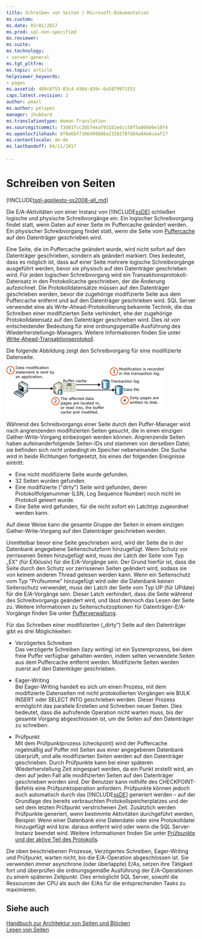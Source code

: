 ```yaml
---
title: Schreiben von Seiten | Microsoft-Dokumentation
ms.custom: 
ms.date: 03/01/2017
ms.prod: sql-non-specified
ms.reviewer: 
ms.suite: 
ms.technology:
- server-general
ms.tgt_pltfrm: 
ms.topic: article
helpviewer_keywords:
- pages
ms.assetid: 409c8753-03c4-436d-839c-6a5879971551
caps.latest.revision: 2
author: pmasl
ms.author: pelopes
manager: jhubbard
ms.translationtype: Human Translation
ms.sourcegitcommit: f3481fcc2bb74eaf93182e6cc58f5a06666e10f4
ms.openlocfilehash: 8f8e6bff396499886a23182787d84a84e6ceaf17
ms.contentlocale: de-de
ms.lasthandoff: 04/11/2017

---
```

# <a name="writing-pages"></a>Schreiben von Seiten
[!INCLUDE[tsql-appliesto-ss2008-all_md](../includes/tsql-appliesto-ss2008-all-md.md)]

Die E/A-Aktivitäten von einer Instanz von [!INCLUDE[ssDE](../includes/ssde-md.md)] schließen logische und physische Schreibvorgänge ein. Ein logischer Schreibvorgang findet statt, wenn Daten auf einer Seite im Puffercache geändert werden. Ein physischer Schreibvorgang findet statt, wenn die Seite vom [Puffercache](../relational-databases/memory-management-architecture-guide.md) auf den Datenträger geschrieben wird.

Eine Seite, die im Puffercache geändert wurde, wird nicht sofort auf den Datenträger geschrieben, sondern als geändert markiert. Dies bedeutet, dass es möglich ist, dass auf einer Seite mehrere logische Schreibvorgänge ausgeführt werden, bevor sie physisch auf den Datenträger geschrieben wird. Für jeden logischen Schreibvorgang wird ein Transaktionsprotokoll-Datensatz in den Protokollcache geschrieben, der die Änderung aufzeichnet. Die Protokolldatensätze müssen auf den Datenträger geschrieben werden, bevor die zugehörige modifizierte Seite aus dem Puffercache entfernt und auf den Datenträger geschrieben wird. SQL Server verwendet eine als Write-Ahead-Protokollierung bekannte Technik, die das Schreiben einer modifizierten Seite verhindert, ehe der zugehörige Protokolldatensatz auf den Datenträger geschrieben wird. Dies ist von entscheidender Bedeutung für eine ordnungsgemäße Ausführung des Wiederherstellungs-Managers. Weitere Informationen finden Sie unter [Write-Ahead-Transaktionsprotokoll](../relational-databases/sql-server-transaction-log-architecture-and-management-guide.md).

Die folgende Abbildung zeigt den Schreibvorgang für eine modifizierte Datenseite.

![Writing_Pages](../relational-databases/media/writing-pages.gif)

Während des Schreibvorgangs einer Seite durch den Puffer-Manager wird nach angrenzenden modifizierten Seiten gesucht, die in einen einzigen Gather-Write-Vorgang einbezogen werden können. Angrenzende Seiten haben aufeinanderfolgende Seiten-IDs und stammen von derselben Datei; sie befinden sich nicht unbedingt im Speicher nebeneinander. Die Suche wird in beide Richtungen fortgesetzt, bis eines der folgenden Ereignisse eintritt:

 * Eine nicht modifizierte Seite wurde gefunden.
 * 32 Seiten wurden gefunden.
 * Eine modifizierte ("dirty") Seite wird gefunden, deren Protokollfolgenummer (LSN, Log Sequence Number) noch nicht im Protokoll geleert wurde.
 * Eine Seite wird gefunden, für die nicht sofort ein Latchtyp zugeordnet werden kann.

Auf diese Weise kann die gesamte Gruppe der Seiten in einem einzigen Gather-Write-Vorgang auf den Datenträger geschrieben werden. 

Unmittelbar bevor eine Seite geschrieben wird, wird der Seite die in der Datenbank angegebene Seitenschutzform hinzugefügt. Wenn Schutz vor zerrissenen Seiten hinzugefügt wird, muss der Latch der Seite vom Typ „EX“ (für EXklusiv) für die E/A-Vorgänge sein. Der Grund hierfür ist, dass die Seite durch den Schutz vor zerrissenen Seiten geändert wird, sodass sie von keinem anderen Thread gelesen werden kann. Wenn ein Seitenschutz vom Typ "Prüfsumme" hinzugefügt wird oder die Datenbank keinen Seitenschutz verwendet, muss der Latch der Seite vom Typ UP (für UPdate) für die E/A-Vorgänge sein. Dieser Latch verhindert, dass die Seite während des Schreibvorgangs geändert wird, und lässt dennoch das Lesen der Seite zu. Weitere Informationen zu Seitenschutzoptionen für Datenträger-E/A-Vorgänge finden Sie unter [Pufferverwaltung](../relational-databases/memory-management-architecture-guide.md).

Für das Schreiben einer modifizierten („dirty“) Seite auf den Datenträger gibt es drei Möglichkeiten: 

* Verzögertes Schreiben   
 Das verzögerte Schreiben (lazy writing) ist ein Systemprozess, bei dem freie Puffer verfügbar gehalten werden, indem selten verwendete Seiten aus dem Puffercache entfernt werden. Modifizierte Seiten werden zuerst auf den Datenträger geschrieben. 

* Eager-Writing   
 Bei Eager-Writing handelt es sich um einen Prozess, mit dem modifizierte Datenseiten mit nicht protokollierten Vorgängen wie BULK INSERT oder SELECT INTO geschrieben werden. Dieser Prozess ermöglicht das parallele Erstellen und Schreiben neuer Seiten. Dies bedeutet, dass die aufrufende Operation nicht warten muss, bis der gesamte Vorgang abgeschlossen ist, um die Seiten auf den Datenträger zu schreiben.

* Prüfpunkt   
 Mit dem Prüfpunktprozess (checkpoint) wird der Puffercache regelmäßig auf Puffer mit Seiten aus einer angegebenen Datenbank überprüft, und alle modifizierten Seiten werden auf den Datenträger geschrieben. Durch Prüfpunkte kann bei einer späteren Wiederherstellung Zeit eingespart werden, da ein Punkt erstellt wird, an dem auf jeden Fall alle modifizierten Seiten auf den Datenträger geschrieben worden sind. Der Benutzer kann mithilfe des CHECKPOINT-Befehls eine Prüfpunktoperation anfordern. Prüfpunkte können jedoch auch automatisch durch das [!INCLUDE[ssDE](../includes/ssde-md.md)] generiert werden – auf der Grundlage des bereits verbrauchten Protokollspeicherplatzes und der seit dem letzten Prüfpunkt verstrichenen Zeit. Zusätzlich werden Prüfpunkte generiert, wenn bestimmte Aktivitäten durchgeführt werden, Beispiel: Wenn einer Datenbank eine Datendatei oder eine Protokolldatei hinzugefügt wird bzw. daraus entfernt wird oder wenn die SQL Server-Instanz beendet wird. Weitere Informationen finden Sie unter [Prüfpunkte und der aktive Teil des Protokolls](../relational-databases/sql-server-transaction-log-architecture-and-management-guide.md).

Die oben beschriebenen Prozesse, Verzögertes Schreiben, Eager-Writing und Prüfpunkt, warten nicht, bis die E/A-Operation abgeschlossen ist. Sie verwenden immer asynchrone (oder überlappte) E/As, setzen ihre Tätigkeit fort und überprüfen die ordnungsgemäße Ausführung der E/A-Operationen zu einem späteren Zeitpunkt. Dies ermöglicht SQL Server, sowohl die Ressourcen der CPU als auch der E/As für die entsprechenden Tasks zu maximieren.

## <a name="see-also"></a>Siehe auch
[Handbuch zur Architektur von Seiten und Blöcken](../relational-databases/pages-and-extents-architecture-guide.md)   
 [Lesen von Seiten](../relational-databases/reading-pages.md)
